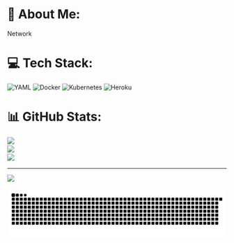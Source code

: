# 💫 About Me:
Network 


# 💻 Tech Stack:
![YAML](https://img.shields.io/badge/yaml-%23ffffff.svg?style=for-the-badge&logo=yaml&logoColor=151515) ![Docker](https://img.shields.io/badge/docker-%230db7ed.svg?style=for-the-badge&logo=docker&logoColor=white) ![Kubernetes](https://img.shields.io/badge/kubernetes-%23326ce5.svg?style=for-the-badge&logo=kubernetes&logoColor=white) ![Heroku](https://img.shields.io/badge/heroku-%23430098.svg?style=for-the-badge&logo=heroku&logoColor=white)
# 📊 GitHub Stats:
![](https://github-readme-stats.vercel.app/api?username=Masteroogway-dev&include_orgs=true&theme=dark&hide_border=false&include_all_commits=true&count_private=false)<br/>
![](https://github-readme-streak-stats.herokuapp.com/?user=Masteroogway-dev&include_orgs=true&theme=dark&hide_border=false)<br/>
![](https://github-readme-stats.vercel.app/api/top-langs/?username=Masteroogway-dev&include_orgs=true&theme=dark&hide_border=false&include_all_commits=true&count_private=false&layout=compact)

---
[![](https://visitcount.itsvg.in/api?id=devopsteam-master&icon=0&color=0)](https://visitcount.itsvg.in)

<!-- Proudly created with GPRM ( https://gprm.itsvg.in ) -->

![Snake animation](https://raw.githubusercontent.com/devopsteam-master/.github/output/github-contribution-grid-snake-dark.svg)
